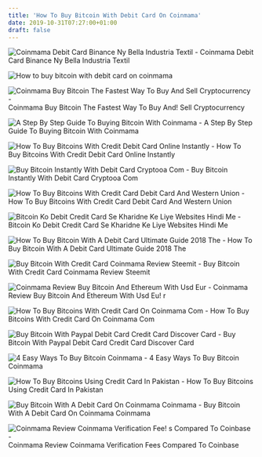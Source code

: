 ```yaml
---
title: 'How To Buy Bitcoin With Debit Card On Coinmama'
date: 2019-10-31T07:27:00+01:00
draft: false
---
```


![Coinmama Debit Card Binance Ny Bella Industria Textil - ](https://www.cryptimi.com/wp-content/uploads/2018/11/Coinmama-BTC-Wallet-Address-Review.png "Coinmama Debit Card Binance Ny Bella Industria Textil | How to buy bitcoin with debit card on coinmama") Coinmama Debit Card Binance Ny Bella Industria Textil

![How to buy bitcoin with debit card on coinmama](https://www.buybitcoinworldwide.com/img/bitpanda/cc2.png "How to buy bitcoin with debit card on coinmama") 

![Coinmama Buy Bitcoin The Fastest Way To Buy And Sell Cryptocurrency - ](https://bitcoinglobevip.com/wp-content/uploads/2019/05/coinmamah.png "Coinmama Buy Bitcoin The Fastest Way To Buy And Sell Cryptocurrency | How to buy bitcoin with debit card on coinmama") Coinmama Buy Bitcoin The Fastest Way To Buy And! Sell Cryptocurrency

![A Step By Step Guide To Buying Bitcoin With Coinmama - ](https://www.hardforking.com/file/2018/01/coinmama-dashboard.png "A Step By Step Guide To Buying Bitcoin With Coinmama | How to buy bitcoin with debit card on coinmama") A Step By Step Guide To Buying Bitcoin With Coinmama

![How To Buy Bitcoins With Credit Debit Card Online Instantly - ](https://buybitcoincard.com/wp-content/uploads/2017/06/buying-bitcoins-with-credit-or-debit-card.png "How To Buy Bitcoins With Credit Debit Card Online Instantly | How to buy bitcoin with debit card on coinmama") How To Buy Bitcoins With Credit Debit Card Online Instantly

![Buy Bitcoin Instantly With Debit Card Cryptooa Com - ](https://cryptooa.com/wp-content/uploads/2019/01/coinmama-debit-card-min.jpg) Buy Bitcoin Instantly With Debit Card Cryptooa Com

![How To Buy Bitcoins With Credit Card Debit Card And Western Union - ](https://i.ytimg.com/vi/382RimzEAyA/hqdefault.jpg "How To Buy Bitcoins With Credit Card Debit Card And Western Union | How to buy bitcoin with debit card on coinmama") How To Buy Bitcoins With Credit Card Debit Card And Western Union

![Bitcoin Ko Debit Credit Card Se Kharidne Ke Liye Websites Hindi Me - ](https://shoutmehindi.com/wp-content/uploads/2017/07/Coinmama.png "Bitcoin Ko Debit Credit Card Se Kharidne Ke Liye Websites Hindi Me | How to buy bitcoin with debit card on coinmama") Bitcoin Ko Debit Credit Card Se Kharidne Ke Liye Websites Hindi Me

![How To Buy Bitcoin With A Debit Card Ultimate Guide 2018 The - ](https://www.howtotoken.com/wp-content/uploads/2018/12/image-coinmama.jpg "How To Buy Bitcoin With A Debit Card Ultimate Guide 2018 The | How to buy bitcoin with debit card on coinmama") How To Buy Bitcoin With A Debit Card Ultimate Guide 2018 The

![Buy Bitcoin With Credit Card Coinmama Review Steemit - ](https://steemitimages.com/640x0/https://blockonomi-9fcd.kxcdn.com/wp-content/uploads/2017/11/coinmama-registration.jpg "Buy Bitcoin With Credit Card Coinmama Review Steemit | How to buy bitcoin with debit card on coinmama") Buy Bitcoin With Credit Card Coinmama Review Steemit

![Coinmama Review Buy Bitcoin And Ethereum With Usd Eur - ](https://bitemycoin.com/wp-content/uploads/2018/04/CoinMama-review-Interface-.png "Coinmama Review Buy Bitcoin And Ethereum With Usd Eur | How to buy bitcoin with debit car!   d on coinmama") Coinmama Review Buy Bitcoin And Ethereum With Usd Eu! r

![How To Buy Bitcoins With Credit Card On Coinmama Com - ](http://bitcoinorbis.com/wp-content/uploads/2017/03/0_coinmama-buy-bitcoin-with-credit-card.png "How To Buy Bitcoins With Credit Card On Coinmama Com | How to buy bitcoin with debit card on coinmama") How To Buy Bitcoins With Credit Card On Coinmama Com

![Buy Bitcoin With Paypal Debit Card Credit Card Discover Card - ](https://i1.wp.com/quorumlife.com/wp-content/uploads/2019/05/Buy-Bitcoin-with-Credit-Card-from-CoinMama.jpg?w=1220&ssl=1 "Buy Bitcoin With Paypal Debit Card Credit Card Discover Card | How to buy bitcoin with debit card on coinmama") Buy Bitcoin With Paypal Debit Card Credit Card Discover Card

![4 Easy Ways To Buy Bitcoin Coinmama - ](https://assets.coinmama.com/BuyBitcoinCoinmama.jpg) 4 Easy Ways To Buy Bitcoin Coinmama

![How To Buy Bitcoins Using Credit Card In Pakistan - ](https://cdn.techjuice.pk/wp-content/uploads/2017/08/CoinMama2.png "How To Buy Bitcoins Using Credit Card In Pakistan | How to buy bitcoin with debit card on coinmama") How To Buy Bitcoins Using Credit Card In Pakistan

![Buy Bitcoin With A Debit Card On Coinmama Coinmama - ](https://assets.coinmama.com/bitcoin_deposit.jpg "Buy Bitcoin With A Debit Card On Coinmama Coinmama | How to buy bitcoin with debit card on coinmama") Buy Bitcoin With A Debit Card On Coinmama Coinmama

![Coinmama Review Coinmama Verification Fee!   s Compared To Coinbase - ](https://www.bitcoinprice.com/wp-content/uploads/2017/09/coinmama.png "Coinmama Review Coinmama Verification!    Fees Compared To Coinbase | How to buy bitcoin with debit card on coinmama") Coinmama Review Coinmama Verification Fees Compared To Coinbase